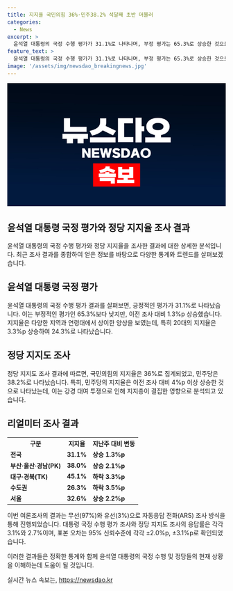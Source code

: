 ```yaml
---
title: 지지율 국민의힘 36%·민주38.2% 석달째 초반 머물러
categories:
  - News
excerpt: >
  윤석열 대통령의 국정 수행 평가가 31.1%로 나타나며, 부정 평가는 65.3%로 상승한 것으로 조사되었다. 민주당은 전주 대비 4.1%p 상승하여 38.2%의 지지율을 기록했고, 국민의힘은 36%의 지지율을 보였다. 또한, 국민의힘과 민주당의 정당 지지도에 대한 조사 결과와 함께, 지지율 변화를 연령대와 지역별로 분석한 내용도 포함되어 있다.
feature_text: >
  윤석열 대통령의 국정 수행 평가가 31.1%로 나타나며, 부정 평가는 65.3%로 상승한 것으로 조사되었다. 민주당은 전주 대비 4.1%p 상승하여 38.2%의 지지율을 기록했고, 국민의힘은 36%의 지지율을 보였다. 또한, 국민의힘과 민주당의 정당 지지도에 대한 조사 결과와 함께, 지지율 변화를 연령대와 지역별로 분석한 내용도 포함되어 있다.
image: '/assets/img/newsdao_breakingnews.jpg'
---
```


<p><img src="/assets/img/newsdao_breakingnews.jpg" alt="cryptoinkorea 속보" /></p>

<h2>윤석열 대통령 국정 평가와 정당 지지율 조사 결과</h2>

<p data-ke-size="size16">윤석열 대통령의 국정 수행 평가와 정당 지지율을 조사한 결과에 대한 상세한 분석입니다. 최근 조사 결과를 종합하여 얻은 정보를 바탕으로 다양한 통계와 트렌드를 살펴보겠습니다.</p>

<h2 data-ke-size="size26">윤석열 대통령 국정 평가</h2>

<p data-ke-size="size16">윤석열 대통령의 국정 수행 평가 결과를 살펴보면, 긍정적인 평가가 31.1%로 나타났습니다. 이는 부정적인 평가인 65.3%보다 낮지만, 이전 조사 대비 1.3%p 상승했습니다. 지지율은 다양한 지역과 연령대에서 상이한 양상을 보였는데, 특히 20대의 지지율은 3.3%p 상승하여 24.3%로 나타났습니다.</p>

<h2 data-ke-size="size26">정당 지지도 조사</h2>

<p data-ke-size="size16">정당 지지도 조사 결과에 따르면, 국민의힘의 지지율은 36%로 집계되었고, 민주당은 38.2%로 나타났습니다. 특히, 민주당의 지지율은 이전 조사 대비 4%p 이상 상승한 것으로 나타났는데, 이는 강경 대여 투쟁으로 인해 지지층이 결집한 영향으로 분석되고 있습니다.</p>

<h2 data-ke-size="size26">리얼미터 조사 결과</h2>

<table>
    <tr>
        <th>구분</th>
        <th>지지율</th>
        <th>지난주 대비 변동</th>
    </tr>
    <tr>
        <td><b>전국</b></td>
        <td><b>31.1%</b></td>
        <td><b>상승 1.3%p</b></td>
    </tr>
    <tr>
        <td><b>부산·울산·경남(PK)</b></td>
        <td><b>38.0%</b></td>
        <td><b>상승 2.1%p</b></td>
    </tr>
    <tr>
        <td><b>대구·경북(TK)</b></td>
        <td><b>45.1%</b></td>
        <td><b>하락 3.3%p</b></td>
    </tr>
    <tr>
        <td><b>수도권</b></td>
        <td><b>26.3%</b></td>
        <td><b>하락 3.5%p</b></td>
    </tr>
    <tr>
        <td><b>서울</b></td>
        <td><b>32.6%</b></td>
        <td><b>상승 2.2%p</b></td>
    </tr>
</table>

<p data-ke-size="size16">이번 여론조사의 결과는 무선(97%)와 유선(3%)으로 자동응답 전화(ARS) 조사 방식을 통해 진행되었습니다. 대통령 국정 수행 평가 조사와 정당 지지도 조사의 응답률은 각각 3.1%와 2.7%이며, 표본 오차는 95% 신뢰수준에 각각 ±2.0%p, ±3.1%p로 확인되었습니다.</p>

<p data-ke-size="size16">이러한 결과들은 정확한 통계와 함께 윤석열 대통령의 국정 수행 및 정당들의 현재 상황을 이해하는데 도움이 될 것입니다.</p>
실시간 뉴스 속보는, <a href="https://newsdao.kr" rel="dofollow">https://newsdao.kr</a>


